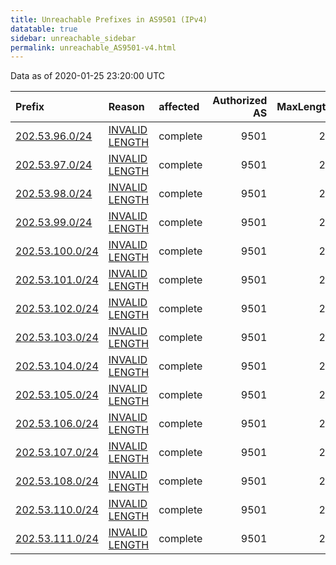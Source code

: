 ```yaml
---
title: Unreachable Prefixes in AS9501 (IPv4)
datatable: true
sidebar: unreachable_sidebar
permalink: unreachable_AS9501-v4.html
---
```


Data as of 2020-01-25 23:20:00 UTC


<div class="datatable-begin"></div>

| Prefix                                                   | Reason                                                                                                   | affected   |   Authorized AS |   MaxLength | Anchor                                       |   unreachable /24s |
|:---------------------------------------------------------|:---------------------------------------------------------------------------------------------------------|:-----------|----------------:|------------:|:---------------------------------------------|-------------------:|
| [202.53.96.0/24](https://stat.ripe.net/202.53.96.0/24)   | [INVALID LENGTH](https://rpki-validator.ripe.net/announcement-preview?asn=AS9501&prefix=202.53.96.0/24)  | complete   |            9501 |          20 | [APNIC](unreachable_APNIC_RPKI_Root-v4.html) |                  1 |
| [202.53.97.0/24](https://stat.ripe.net/202.53.97.0/24)   | [INVALID LENGTH](https://rpki-validator.ripe.net/announcement-preview?asn=AS9501&prefix=202.53.97.0/24)  | complete   |            9501 |          20 | [APNIC](unreachable_APNIC_RPKI_Root-v4.html) |                  1 |
| [202.53.98.0/24](https://stat.ripe.net/202.53.98.0/24)   | [INVALID LENGTH](https://rpki-validator.ripe.net/announcement-preview?asn=AS9501&prefix=202.53.98.0/24)  | complete   |            9501 |          20 | [APNIC](unreachable_APNIC_RPKI_Root-v4.html) |                  1 |
| [202.53.99.0/24](https://stat.ripe.net/202.53.99.0/24)   | [INVALID LENGTH](https://rpki-validator.ripe.net/announcement-preview?asn=AS9501&prefix=202.53.99.0/24)  | complete   |            9501 |          20 | [APNIC](unreachable_APNIC_RPKI_Root-v4.html) |                  1 |
| [202.53.100.0/24](https://stat.ripe.net/202.53.100.0/24) | [INVALID LENGTH](https://rpki-validator.ripe.net/announcement-preview?asn=AS9501&prefix=202.53.100.0/24) | complete   |            9501 |          20 | [APNIC](unreachable_APNIC_RPKI_Root-v4.html) |                  1 |
| [202.53.101.0/24](https://stat.ripe.net/202.53.101.0/24) | [INVALID LENGTH](https://rpki-validator.ripe.net/announcement-preview?asn=AS9501&prefix=202.53.101.0/24) | complete   |            9501 |          20 | [APNIC](unreachable_APNIC_RPKI_Root-v4.html) |                  1 |
| [202.53.102.0/24](https://stat.ripe.net/202.53.102.0/24) | [INVALID LENGTH](https://rpki-validator.ripe.net/announcement-preview?asn=AS9501&prefix=202.53.102.0/24) | complete   |            9501 |          20 | [APNIC](unreachable_APNIC_RPKI_Root-v4.html) |                  1 |
| [202.53.103.0/24](https://stat.ripe.net/202.53.103.0/24) | [INVALID LENGTH](https://rpki-validator.ripe.net/announcement-preview?asn=AS9501&prefix=202.53.103.0/24) | complete   |            9501 |          20 | [APNIC](unreachable_APNIC_RPKI_Root-v4.html) |                  1 |
| [202.53.104.0/24](https://stat.ripe.net/202.53.104.0/24) | [INVALID LENGTH](https://rpki-validator.ripe.net/announcement-preview?asn=AS9501&prefix=202.53.104.0/24) | complete   |            9501 |          20 | [APNIC](unreachable_APNIC_RPKI_Root-v4.html) |                  1 |
| [202.53.105.0/24](https://stat.ripe.net/202.53.105.0/24) | [INVALID LENGTH](https://rpki-validator.ripe.net/announcement-preview?asn=AS9501&prefix=202.53.105.0/24) | complete   |            9501 |          20 | [APNIC](unreachable_APNIC_RPKI_Root-v4.html) |                  1 |
| [202.53.106.0/24](https://stat.ripe.net/202.53.106.0/24) | [INVALID LENGTH](https://rpki-validator.ripe.net/announcement-preview?asn=AS9501&prefix=202.53.106.0/24) | complete   |            9501 |          20 | [APNIC](unreachable_APNIC_RPKI_Root-v4.html) |                  1 |
| [202.53.107.0/24](https://stat.ripe.net/202.53.107.0/24) | [INVALID LENGTH](https://rpki-validator.ripe.net/announcement-preview?asn=AS9501&prefix=202.53.107.0/24) | complete   |            9501 |          20 | [APNIC](unreachable_APNIC_RPKI_Root-v4.html) |                  1 |
| [202.53.108.0/24](https://stat.ripe.net/202.53.108.0/24) | [INVALID LENGTH](https://rpki-validator.ripe.net/announcement-preview?asn=AS9501&prefix=202.53.108.0/24) | complete   |            9501 |          20 | [APNIC](unreachable_APNIC_RPKI_Root-v4.html) |                  1 |
| [202.53.110.0/24](https://stat.ripe.net/202.53.110.0/24) | [INVALID LENGTH](https://rpki-validator.ripe.net/announcement-preview?asn=AS9501&prefix=202.53.110.0/24) | complete   |            9501 |          20 | [APNIC](unreachable_APNIC_RPKI_Root-v4.html) |                  1 |
| [202.53.111.0/24](https://stat.ripe.net/202.53.111.0/24) | [INVALID LENGTH](https://rpki-validator.ripe.net/announcement-preview?asn=AS9501&prefix=202.53.111.0/24) | complete   |            9501 |          20 | [APNIC](unreachable_APNIC_RPKI_Root-v4.html) |                  1 |

<div class="datatable-end"></div>